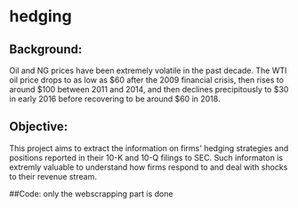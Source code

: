 # hedging
## Background: 
Oil and NG prices have been extremely volatile in the past decade. The WTI oil price drops to as low as $60 after the 2009 financial crisis, then rises to around $100 between 2011 and 2014, and then declines precipitously to $30 in early 2016 before recovering to be around $60 in 2018. 
## Objective: 
This project aims to extract the information on firms' hedging strategies and positions reported in their 10-K and 10-Q filings to SEC. Such informaton is extremly valuable to understand how firms respond to and deal with shocks to their revenue stream.

##Code: 
only the webscrapping part is done